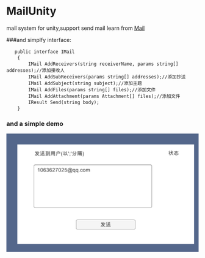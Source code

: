 # MailUnity
mail system for unity,support send mail
learn from [Mail](https://github.com/mafly/Mail)

###and simplfy interface:
```
   public interface IMail
    {
        IMail AddReceivers(string receiverName, params string[] addresses);//添加接收人
        IMail AddSubReceivers(params string[] addresses);//添加抄送
        IMail AddSubject(string subject);//添加主题
        IMail AddFiles(params string[] files);//添加文件
        IMail AddAttachment(params Attachment[] files);//添加文件
        IResult Send(string body);
    }
```
### and a simple demo

![QuikStart](Doc/send.png)